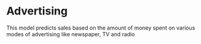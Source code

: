# Advertising
This model predicts sales based on the amount of money spent on various modes of advertising like newspaper, TV and radio
